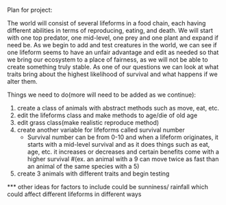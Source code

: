 Plan for project:

The world will consist of several lifeforms in a food chain, each having different abilities in terms of reproducing, eating,
and death. We will start with one top predator, one mid-level, one prey and one plant and expand if need be. As we begin to
add and test creatures in the world, we can see if one lifeform seems to have an unfair advantage and edit as needed so that
we bring our ecosystem to a place of fairness, as we will not be able to create something truly stable. As one of our questions
we can look at what traits bring about the highest likelihood of survival and what happens if we alter them.

Things we need to do(more will need to be added as we continue):

1) create a class of animals with abstract methods such as move, eat, etc.
2) edit the lifeforms class and make methods to age/die of old age
3) edit grass class(make realistic reproduce method)
4) create another variable for lifeforms called survival number
      - Survival number can be from 0-10 and when a lifeform originates, it starts with a mid-level survival
       and as it does things such as eat, age, etc. it increases or decreases and certain benefits come with
       a higher survival #(ex. an animal with a 9 can move twice as fast than an animal of the same species with a 5)
5) create 3 animals with different traits and begin testing


*** other ideas for factors to include could be sunniness/ rainfall which could affect different lifeforms in different ways
